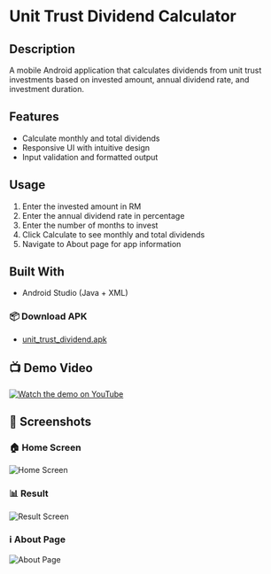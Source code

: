 # Unit Trust Dividend Calculator

## Description
A mobile Android application that calculates dividends from unit trust investments based on invested amount, annual dividend rate, and investment duration.

## Features
- Calculate monthly and total dividends
- Responsive UI with intuitive design
- Input validation and formatted output

## Usage
1. Enter the invested amount in RM
2. Enter the annual dividend rate in percentage
3. Enter the number of months to invest
4. Click Calculate to see monthly and total dividends
5. Navigate to About page for app information

## Built With
- Android Studio (Java + XML)

### 📦 Download APK
- [unit_trust_dividend.apk](./unit_trust_dividend.apk)

## 📺 Demo Video
[![Watch the demo on YouTube](https://img.youtube.com/vi/ivOswgTDqus/0.jpg)](https://www.youtube.com/watch?v=ivOswgTDqus)

## 📄 Screenshots
### 🏠 Home Screen
![Home Screen](images/homepage.jpg)

### 📊 Result
![Result Screen](images/resultpage.jpg)

### ℹ️ About Page
![About Page](images/aboutpage.jpg)

